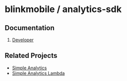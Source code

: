 # blinkmobile / analytics-sdk

## Documentation

1.  [Developer](./developer.md)

## Related Projects

-   [Simple Analytics](https://git.blinkm.co/blinkmobile-nextgen/simple-analytics)
-   [Simple Analytics Lambda](https://git.blinkm.co/blinkmobile/simple-analytics-lambda)
